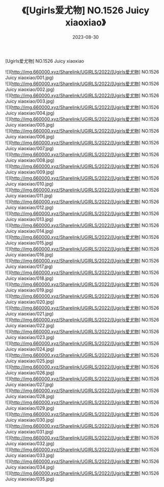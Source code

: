 ﻿---
layout: post
title:  《[Ugirls爱尤物] NO.1526 Juicy xiaoxiao》
date:   2023-08-30
img: http://img.660000.xyz/Sharelink/UGIRLS/2022/[Ugirls爱尤物] NO.1526 Juicy xiaoxiao/000.jpg
categories: [美女, 清纯, 唯美]
---

[Ugirls爱尤物] NO.1526 Juicy xiaoxiao

 ![](http://img.660000.xyz/Sharelink/UGIRLS/2022/[Ugirls爱尤物] NO.1526 Juicy xiaoxiao/001.jpg) <br>![](http://img.660000.xyz/Sharelink/UGIRLS/2022/[Ugirls爱尤物] NO.1526 Juicy xiaoxiao/002.jpg) <br>![](http://img.660000.xyz/Sharelink/UGIRLS/2022/[Ugirls爱尤物] NO.1526 Juicy xiaoxiao/003.jpg) <br>![](http://img.660000.xyz/Sharelink/UGIRLS/2022/[Ugirls爱尤物] NO.1526 Juicy xiaoxiao/004.jpg) <br>![](http://img.660000.xyz/Sharelink/UGIRLS/2022/[Ugirls爱尤物] NO.1526 Juicy xiaoxiao/005.jpg) <br>![](http://img.660000.xyz/Sharelink/UGIRLS/2022/[Ugirls爱尤物] NO.1526 Juicy xiaoxiao/006.jpg) <br>![](http://img.660000.xyz/Sharelink/UGIRLS/2022/[Ugirls爱尤物] NO.1526 Juicy xiaoxiao/007.jpg) <br>![](http://img.660000.xyz/Sharelink/UGIRLS/2022/[Ugirls爱尤物] NO.1526 Juicy xiaoxiao/008.jpg) <br>![](http://img.660000.xyz/Sharelink/UGIRLS/2022/[Ugirls爱尤物] NO.1526 Juicy xiaoxiao/009.jpg) <br>![](http://img.660000.xyz/Sharelink/UGIRLS/2022/[Ugirls爱尤物] NO.1526 Juicy xiaoxiao/010.jpg) <br>![](http://img.660000.xyz/Sharelink/UGIRLS/2022/[Ugirls爱尤物] NO.1526 Juicy xiaoxiao/011.jpg) <br>![](http://img.660000.xyz/Sharelink/UGIRLS/2022/[Ugirls爱尤物] NO.1526 Juicy xiaoxiao/012.jpg) <br>![](http://img.660000.xyz/Sharelink/UGIRLS/2022/[Ugirls爱尤物] NO.1526 Juicy xiaoxiao/013.jpg) <br>![](http://img.660000.xyz/Sharelink/UGIRLS/2022/[Ugirls爱尤物] NO.1526 Juicy xiaoxiao/014.jpg) <br>![](http://img.660000.xyz/Sharelink/UGIRLS/2022/[Ugirls爱尤物] NO.1526 Juicy xiaoxiao/015.jpg) <br>![](http://img.660000.xyz/Sharelink/UGIRLS/2022/[Ugirls爱尤物] NO.1526 Juicy xiaoxiao/016.jpg) <br>![](http://img.660000.xyz/Sharelink/UGIRLS/2022/[Ugirls爱尤物] NO.1526 Juicy xiaoxiao/017.jpg) <br>![](http://img.660000.xyz/Sharelink/UGIRLS/2022/[Ugirls爱尤物] NO.1526 Juicy xiaoxiao/018.jpg) <br>![](http://img.660000.xyz/Sharelink/UGIRLS/2022/[Ugirls爱尤物] NO.1526 Juicy xiaoxiao/019.jpg) <br>![](http://img.660000.xyz/Sharelink/UGIRLS/2022/[Ugirls爱尤物] NO.1526 Juicy xiaoxiao/020.jpg) <br>![](http://img.660000.xyz/Sharelink/UGIRLS/2022/[Ugirls爱尤物] NO.1526 Juicy xiaoxiao/021.jpg) <br>![](http://img.660000.xyz/Sharelink/UGIRLS/2022/[Ugirls爱尤物] NO.1526 Juicy xiaoxiao/022.jpg) <br>![](http://img.660000.xyz/Sharelink/UGIRLS/2022/[Ugirls爱尤物] NO.1526 Juicy xiaoxiao/023.jpg) <br>![](http://img.660000.xyz/Sharelink/UGIRLS/2022/[Ugirls爱尤物] NO.1526 Juicy xiaoxiao/024.jpg) <br>![](http://img.660000.xyz/Sharelink/UGIRLS/2022/[Ugirls爱尤物] NO.1526 Juicy xiaoxiao/025.jpg) <br>![](http://img.660000.xyz/Sharelink/UGIRLS/2022/[Ugirls爱尤物] NO.1526 Juicy xiaoxiao/026.jpg) <br>![](http://img.660000.xyz/Sharelink/UGIRLS/2022/[Ugirls爱尤物] NO.1526 Juicy xiaoxiao/027.jpg) <br>![](http://img.660000.xyz/Sharelink/UGIRLS/2022/[Ugirls爱尤物] NO.1526 Juicy xiaoxiao/028.jpg) <br>![](http://img.660000.xyz/Sharelink/UGIRLS/2022/[Ugirls爱尤物] NO.1526 Juicy xiaoxiao/029.jpg) <br>![](http://img.660000.xyz/Sharelink/UGIRLS/2022/[Ugirls爱尤物] NO.1526 Juicy xiaoxiao/030.jpg) <br>![](http://img.660000.xyz/Sharelink/UGIRLS/2022/[Ugirls爱尤物] NO.1526 Juicy xiaoxiao/031.jpg) <br>![](http://img.660000.xyz/Sharelink/UGIRLS/2022/[Ugirls爱尤物] NO.1526 Juicy xiaoxiao/032.jpg) <br>![](http://img.660000.xyz/Sharelink/UGIRLS/2022/[Ugirls爱尤物] NO.1526 Juicy xiaoxiao/033.jpg) <br>![](http://img.660000.xyz/Sharelink/UGIRLS/2022/[Ugirls爱尤物] NO.1526 Juicy xiaoxiao/034.jpg) <br>![](http://img.660000.xyz/Sharelink/UGIRLS/2022/[Ugirls爱尤物] NO.1526 Juicy xiaoxiao/035.jpg) <br>